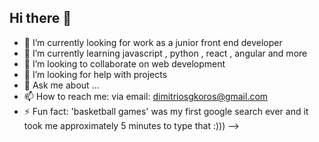 ## Hi there 👋

- 🔭 I’m currently looking for work as a junior front end developer
- 🌱 I’m currently learning javascript , python , react , angular and more
- 👯 I’m looking to collaborate on web development
- 🤔 I’m looking for help with projects
- 💬 Ask me about ...
- 📫 How to reach me: via email: dimitriosgkoros@gmail.com
- ⚡ Fun fact: 'basketball games' was my first google search ever and it took me approximately 5 minutes to type that :)))
-->
